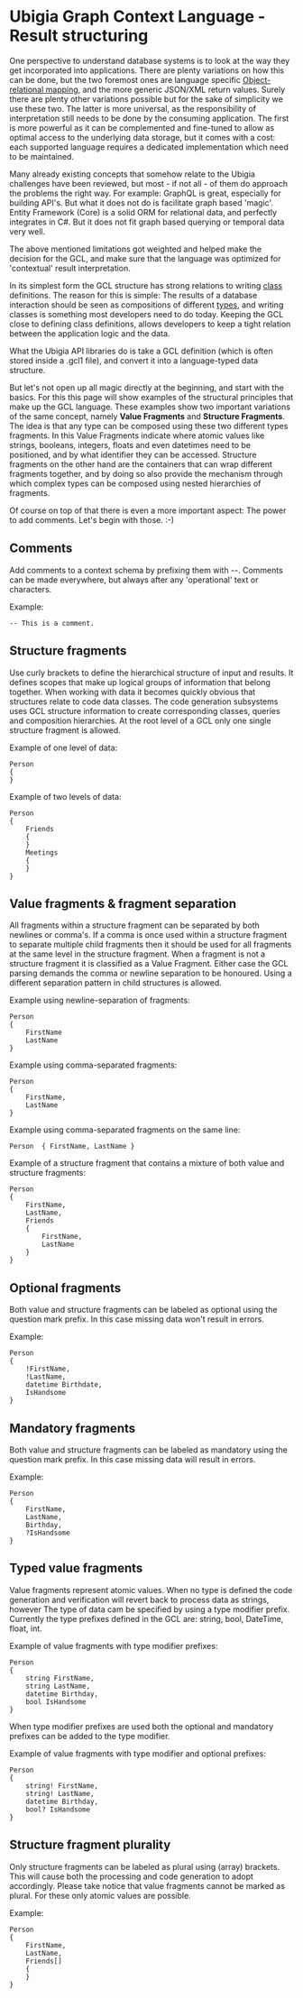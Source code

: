 # Ubigia Graph Context Language - Result structuring

One perspective to understand database systems is to look at the way they get incorporated into applications.
There are plenty variations on how this can be done, but the two foremost ones are language specific [Object-relational mapping](https://en.wikipedia.org/wiki/Object%E2%80%93relational_mapping),
and the more generic JSON/XML return values. Surely there are plenty other variations possible but for the sake of simplicity
we use these two. The latter is more universal, as the responsibility of interpretation still needs to be done by the consuming application.
The first is more powerful as it can be complemented and fine-tuned to allow as optimal access to the underlying data storage, but
it comes with a cost: each supported language requires a dedicated implementation which need to be maintained.

Many already existing concepts that somehow relate to the Ubigia challenges have been reviewed, but most - if not all - of them
do approach the problems the right way. For example: GraphQL is great, especially for building API's. But what it does not
do is facilitate graph based 'magic'. Entity Framework (Core) is a solid ORM for relational data, and perfectly integrates in C#.
But it does not fit graph based querying or temporal data very well.

The above mentioned limitations got weighted and helped make the decision for the GCL, and make sure that the language was optimized for 'contextual' result interpretation.

In its simplest form the GCL structure has strong relations to writing [class](https://en.wikipedia.org/wiki/Class_(computer_programming)) definitions.
The reason for this is simple: The results of a database interaction should be seen as compositions of different [types](https://en.wikipedia.org/wiki/Type_system),
and writing classes is something most developers need to do today. Keeping the GCL close to defining class definitions, allows
developers to keep a tight relation between the application logic and the data.

What the Ubigia API libraries do is take a GCL definition (which is often stored inside a .gcl1 file), and convert it into
a language-typed data structure.

But let's not open up all magic directly at the beginning, and start with the basics. For this this page will show examples
of the structural principles that make up the GCL language. These examples show two important variations of the same concept,
namely **Value Fragments** and **Structure Fragments**. The idea is that any type can be composed using these two different types fragments.
In this Value Fragments indicate where atomic values like strings, booleans, integers, floats and even datetimes need to be positioned, and
by what identifier they can be accessed. Structure fragments on the other hand are the containers that can wrap different fragments
together, and by doing so also provide the mechanism through which complex types can be composed using nested hierarchies of fragments.

Of course on top of that there is even a more important aspect: The power to add comments.
Let's begin with those. :-)

## Comments
Add comments to a context schema by prefixing them with --. Comments can be made everywhere, but always after any 'operational' text or characters.

Example:
```gcl
-- This is a comment.
```

## Structure fragments
Use curly brackets to define the hierarchical structure of input and results.
It defines scopes that make up logical groups of information that belong together.
When working with data it becomes quickly obvious that structures relate to code data classes.
The code generation subsystems uses GCL structure information to create corresponding classes,
queries and composition hierarchies. At the root level of a GCL only one single structure fragment is allowed.

Example of one level of data:
```gcl
Person
{
}
```

Example of two levels of data:
```gcl
Person
{
    Friends
    {
    }
    Meetings
    {
    }
}
```

## Value fragments & fragment separation
All fragments within a structure fragment can be separated by both newlines or comma's.
If a comma is once used within a structure fragment to separate multiple child fragments then it should be used for
all fragments at the same level in the structure fragment.
When a fragment is not a structure fragment it is classified as a Value Fragment.
Either case the GCL parsing demands the comma or newline separation to be honoured.
Using a different separation pattern in child structures is allowed.

Example using newline-separation of fragments:
```gcl
Person
{
    FirstName
    LastName
}
```

Example using comma-separated fragments:
```gcl
Person
{
    FirstName,
    LastName
}
```
Example using comma-separated fragments on the same line:
```gcl
Person  { FirstName, LastName }
```

Example of a structure fragment that contains a mixture of both value and structure fragments:
```gcl
Person
{
    FirstName,
    LastName,
    Friends
    {
        FirstName,
        LastName
    }
}
```

## Optional fragments
Both value and structure fragments can be labeled as optional using the question mark prefix.
In this case missing data won't result in errors.

Example:
```gcl
Person
{
    !FirstName,
    !LastName,
    datetime Birthdate,
    IsHandsome
}
```

## Mandatory fragments
Both value and structure fragments can be labeled as mandatory using the question mark prefix.
In this case missing data will result in errors.

Example:
```gcl
Person
{
    FirstName,
    LastName,
    Birthday,
    ?IsHandsome
}
```

## Typed value fragments
Value fragments represent atomic values. When no type is defined the code generation and verification will
revert back to process data as strings, however The type of data cam be specified by using a type modifier prefix.
Currently the type prefixes defined in the GCL are: string, bool, DateTime, float, int.

Example of value fragments with type modifier prefixes:
```gcl
Person
{
    string FirstName,
    string LastName,
    datetime Birthday,
    bool IsHandsome
}
```

When type modifier prefixes are used both the optional and mandatory prefixes can be added to the type modifier.

Example of value fragments with type modifier and optional prefixes:
```gcl
Person
{
    string! FirstName,
    string! LastName,
    datetime Birthday,
    bool? IsHandsome
}
```

## Structure fragment plurality
Only structure fragments can be labeled as plural using (array) brackets.
This will cause both the processing and code generation to adopt accordingly.
Please take notice that value fragments cannot be marked as plural. For these only atomic values are possible.

Example:
```gcl
Person
{
    FirstName,
    LastName,
    Friends[]
    {
    }
}
```
